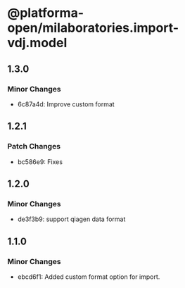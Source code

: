 # @platforma-open/milaboratories.import-vdj.model

## 1.3.0

### Minor Changes

- 6c87a4d: Improve custom format

## 1.2.1

### Patch Changes

- bc586e9: Fixes

## 1.2.0

### Minor Changes

- de3f3b9: support qiagen data format

## 1.1.0

### Minor Changes

- ebcd6f1: Added custom format option for import.
